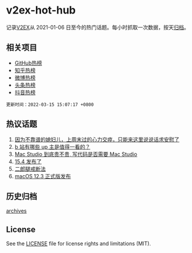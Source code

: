 # v2ex-hot-hub

 记录[V2EX](https://www.v2ex.com/)从 2021-01-06 日至今的热门话题。每小时抓取一次数据，按天[归档](archives)。
 
 ## 相关项目

- [GitHub热榜](https://github.com/snaildev/github-hot-hub)
- [知乎热榜](https://github.com/snaildev/zhihu-hot-hub)
- [微博热榜](https://github.com/snaildev/weibo-hot-hub)
- [头条热榜](https://github.com/snaildev/toutiao-hot-hub)
- [抖音热榜](https://github.com/snaildev/douyin-hot-hub)


 `更新时间：2022-03-15 15:07:17 +0800`

## 热议话题

1. [因为不靠谱的媳妇儿，上周末过的心力交瘁，只能来这里说说话求安慰了](https://www.v2ex.com/t/840273)
1. [b 站有哪些 up 主是值得一看的？](https://www.v2ex.com/t/840328)
1. [Mac Studio 到底贵不贵, 写代码是否需要 Mac Studio](https://www.v2ex.com/t/840350)
1. [15.4 发布了](https://www.v2ex.com/t/840360)
1. [二郎腿戒断法](https://www.v2ex.com/t/840397)
1. [macOS 12.3 正式版发布](https://www.v2ex.com/t/840379)

## 历史归档

[archives](archives)

## License

See the [LICENSE](LICENSE) file for license rights and limitations (MIT).
